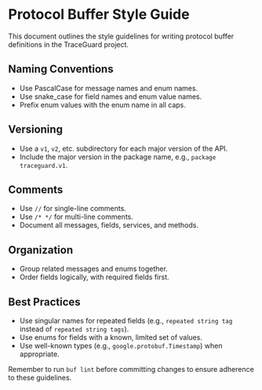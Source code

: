 # Protocol Buffer Style Guide

This document outlines the style guidelines for writing protocol buffer definitions in the TraceGuard project.

## Naming Conventions

- Use PascalCase for message names and enum names.
- Use snake_case for field names and enum value names.
- Prefix enum values with the enum name in all caps.

## Versioning

- Use a `v1`, `v2`, etc. subdirectory for each major version of the API.
- Include the major version in the package name, e.g., `package traceguard.v1`.

## Comments

- Use `//` for single-line comments.
- Use `/* */` for multi-line comments.
- Document all messages, fields, services, and methods.

## Organization

- Group related messages and enums together.
- Order fields logically, with required fields first.

## Best Practices

- Use singular names for repeated fields (e.g., `repeated string tag` instead of `repeated string tags`).
- Use enums for fields with a known, limited set of values.
- Use well-known types (e.g., `google.protobuf.Timestamp`) when appropriate.

Remember to run `buf lint` before committing changes to ensure adherence to these guidelines.